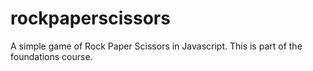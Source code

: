 # rockpaperscissors
A simple game of Rock Paper Scissors in Javascript. 
This is part of the foundations course. 